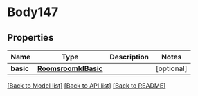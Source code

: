 # Body147

## Properties
Name | Type | Description | Notes
------------ | ------------- | ------------- | -------------
**basic** | [**RoomsroomIdBasic**](RoomsroomIdBasic.md) |  | [optional] 

[[Back to Model list]](../README.md#documentation-for-models) [[Back to API list]](../README.md#documentation-for-api-endpoints) [[Back to README]](../README.md)

